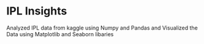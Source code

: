 # IPL Insights
Analyzed IPL data from kaggle using Numpy and Pandas and Visualized the Data using Matplotlib and Seaborn libaries
